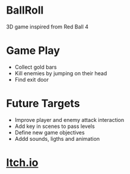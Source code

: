 # BallRoll
3D game inspired from Red Ball 4
# Game Play
- Collect gold bars
- Kill enemies by jumping on their head
- Find exit door
# Future Targets
- Improve player and enemy attack interaction
- Add key in scenes to pass levels
- Define new game objectives
- Addd sounds, ligths and animation

# [Itch.io](https://anshulrana.itch.io/ball-roll)
